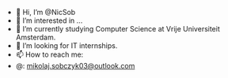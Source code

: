 - 👋 Hi, I’m @NicSob
- 👀 I’m interested in ...
- 🌱 I’m currently studying Computer Science at Vrije Universiteit Amsterdam.
- 💞️ I’m looking for IT internships.
- 📫 How to reach me:
- @: mikolaj.sobczyk03@outlook.com

<!---
NicSob/NicSob is a ✨ special ✨ repository because its `README.md` (this file) appears on your GitHub profile.
You can click the Preview link to take a look at your changes.
--->
